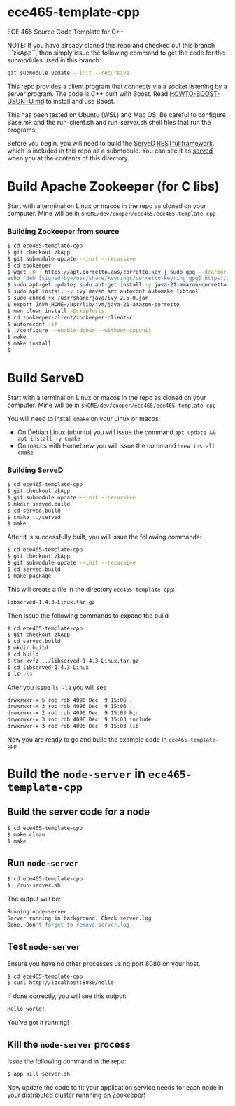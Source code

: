 # ece465-template-cpp
ECE 465 Source Code Template for C++

NOTE: If you have already cloned this repo and checked out this branch ```zkApp``, then simply issue the following command to get the code for the submodules used in this branch:
```bash
git submodule update --init --recursive
```

This repo provides a client program that connects via a socket listening by a server program. The code is C++ built with Boost. Read [HOWTO-BOOST-UBUNTU.md](./HOWTO-BOOST-UBUNTU.md) to install and use Boost.

This has been tested on Ubuntu (WSL) and Mac OS. Be careful to configure Base.mk and the run-client.sh and run-server.sh shell files that run the programs.

Before you begin, you will need to build the [ServeD RESTful framework](https://github.com/meltwater/served), which is included in this repo as a submodule. You can see it as [served](./served/) when you at the contents of this directory.

# Build Apache Zookeeper (for C libs)
Start with a terminal on Linux or macos in the repo as cloned on your computer. Mine will be in ```$HOME/dev/cooper/ece465/ece465-template-cpp```

### Building Zookeeper from source
```bash
$ cd ece465-template-cpp
$ git checkout zkApp
$ git submodule update --init --recursive
$ cd zookeeper
$ wget -O - https://apt.corretto.aws/corretto.key | sudo gpg --dearmor -o /usr/share/keyrings/corretto-keyring.gpg && \
echo "deb [signed-by=/usr/share/keyrings/corretto-keyring.gpg] https://apt.corretto.aws stable main" | sudo tee /etc/apt/sources.list.d/corretto.list
$ sudo apt-get update; sudo apt-get install -y java-21-amazon-corretto-jdk
$ sudo apt install -y ivy maven ant autoconf automake libtool
$ sudo chmod +x /usr/share/java/ivy-2.5.0.jar
$ export JAVA_HOME=/usr/lib/jvm/java-21-amazon-corretto
$ mvn clean install -DskipTests
$ cd zookeeper-client/zookeeper-client-c
$ autoreconf -if
$ ./configure --enable-debug --without-cppunit 
$ make
$ make install
$ 
```

# Build ServeD
Start with a terminal on Linux or macos in the repo as cloned on your computer. Mine will be in ```$HOME/dev/cooper/ece465/ece465-template-cpp```

You will need to install ```cmake``` on your Linux or macos:
* On Debian Linux (ubuntu) you will issue the command ```apt update &&  apt install -y cmake```
* On macos with Homebrew you will issue the command ```brew install cmake```

### Building ServeD
```bash
$ cd ece465-template-cpp
$ git checkout zkApp
$ git submodule update --init --recursive
$ mkdir served.build
$ cd served.build
$ cmake ../served
$ make
```

After it is successfully built, you will issue the following commands:
```bash
$ cd ece465-template-cpp
$ git checkout zkApp
$ git submodule update --init --recursive
$ cd served.build
$ make package
```

This will create a file in the directory ```ece465-template-cpp```:
```bash
libserved-1.4.3-Linux.tar.gz
```

Then issue the following commands to expand the build
```bash
$ cd ece465-template-cpp
$ git checkout zkApp
$ cd served.build
$ mkdir build
$ cd build
$ tar xvfz ../libserved-1.4.3-Linux.tar.gz
$ cd libserved-1.4.3-Linux
$ ls -la
```
After you issue ```ls -la``` you will see
```bash
drwxrwxr-x 5 rob rob 4096 Dec  9 15:06 .
drwxrwxr-x 3 rob rob 4096 Dec  9 15:06 ..
drwxrwxr-x 2 rob rob 4096 Dec  9 15:03 bin
drwxrwxr-x 3 rob rob 4096 Dec  9 15:03 include
drwxrwxr-x 3 rob rob 4096 Dec  9 15:03 lib
```
Now you are ready to go and build the example code in ```ece465-template-cpp```

# Build the ```node-server``` in ```ece465-template-cpp```

## Build the server code for a node
```bash
$ cd ece465-template-cpp
$ make clean
$ make
```

## Run ```node-server```
```bash
$ cd ece465-template-cpp
$ ./run-server.sh
```

The output will be:
```bash
Running node-server ...
Server running in background. Check server.log
Done. Don't forget to remove server.log.
```

## Test ```node-server```
Ensure you have no other processes using port 8080 on your host.
```bash
$ cd ece465-template-cpp
$ curl http://localhost:8080/hello
```

If done correctly, you will see this output:
```bash
Hello world!
```

You've got it running!

## Kill the ```node-server``` process
Issue the following command in the repo:
```bash
$ app_kill_server.sh
```

Now update the code to fit your application service needs for each node in your distributed cluster runnning on Zookeeper!
